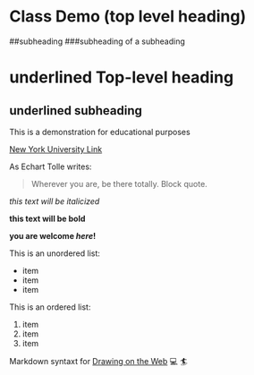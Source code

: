 # Class Demo (top level heading)
##subheading
###subheading of a subheading


underlined Top-level heading
=============================

underlined subheading
-----------------------


This is a demonstration for educational purposes

[New York University Link](https://wwww.nyu.edu)


As Echart Tolle writes: 
> Wherever you are, be there totally. Block quote.

*this text will be italicized*

**this text will be bold**

**you are welcome _here_!**

This is an unordered list:
* item
* item
* item

This is an ordered list: 
1. item
2. item
3. item


Markdown syntaxt for [Drawing on the Web](https://cs.nyu.edu/courses/spring19/CSCI-UA.0380-001/) :computer: :surfer:

